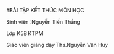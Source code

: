 #BÀI TẬP KẾT THÚC MÔN HỌC

Sinh viên :Nguyễn Tiến Thắng 

Lớp K58 KTPM 

Giáo viên giảng dậy Ths.Nguyễn Văn Huy 
